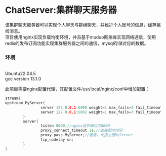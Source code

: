 # ChatServer:集群聊天服务器
该集群聊天服务器可以实现个人聊天与群组聊天，并维护个人账号的信息，缓存离线消息。<br>项目使用nginx实现负载均衡环境，并且基于muduo网络库实现网络通信，使用redis的发布订阅功能实现集群服务器之间的通信，mysql存储对应的数据。

### 环境
<br>Ubuntu22.04.5 <br>gcc version 13.1.0

此项目需要nginx配置代理，其配置文件/usr/local/nginx/conf中增加配置：
```cpp
stream{
upstream MyServer{
                server 127.0.0.1:6000 weight=1 max_fails=3 fail_timeout=30s;//配置的服务，ip+端口，weight为权重，max_fails为心跳检测失败上线，fail_timeout为连接超时时间
                server 127.0.0.1:6002 weight=1 max_fails=3 fail_timeout=30s;
        }
        server{
                listen 8000;//nginx监听端口为8000
                proxy_connect_timeout 1s;//连接超时时间
                proxy_pass MyServer;//服务，代指上面MyServer
                tcp_nodelay on;
        }
}
```
